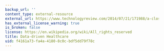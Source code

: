 ```yaml
---
backup_url: ''
content_type: external-resource
external_url: https://www.technologyreview.com/2014/07/21/171988/a-closer-look-at-data-driven-health-care/
has_external_license_warning: true
is_broken: false
license: https://en.wikipedia.org/wiki/All_rights_reserved
title: Data-driven Healthcare
uid: f4161a73-fa4a-4180-8c0c-bdf5dd79f78c
---
```

